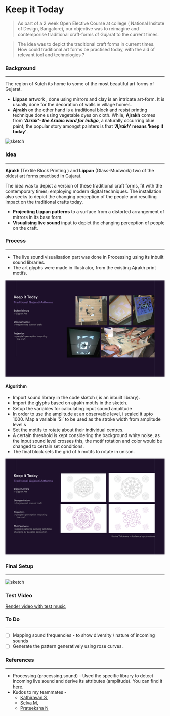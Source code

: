 # Keep it Today

> As part of a 2 week Open Elective Course at college ( National Insitute of Design, Bangalore), our objective was to reimagine and contemporise traditional craft-forms of Gujarat to the current times.

>The idea was to depict the traditional craft forms in current times. How could traditional art forms be practised today, with the aid of relevant tool and technologies ? 


### Background
---
The region of Kutch its home to some of the most beautiful art forms of Gujarat. 
- **Lippan** artwork , done using mirrors and clay is an intricate art-form. It is usually done for the decoration of walls in village homes.
- **Ajrakh** on the other hand is a  traditional block and resist printing technique done using vegetable dyes on cloth. While, **Ajrakh** comes from ***‘Azrakʼ- the Arabic word for Indigo***, a naturally occurring blue paint; the popular story amongst painters is that *****'Ajrakh'*** means ‘keep it todayʼ**.

![sketch](https://github.com/IllusionInk/Keep_It_Today/blob/master/Assets/Keep_It_today-01.jpg)


### Idea
---
**Ajrakh** (Textile Block Printing ) and **Lippan** (Glass-Mudwork) two of the oldest art forms practised in Gujarat.

The idea was to depict a version of these traditional craft forms, fit with the contemporary times; employing modern digital techniques. The installation also seeks to depict the changing perception of the people and resulting impact on the traditional crafts today.

- **Projecting Lippan patterns** to a surface from a distorted arrangement of mirrors in its base form.
- **Visualising live sound** input to depict the changing perception of people on the craft.

### Process
---
- The live sound visualisation part was done in Processing using its inbuilt sound libraries. 
- The art glyphs were made in Illustrator, from the existing Ajrakh print motifs.

![sketch](https://github.com/IllusionInk/Keep_It_Today/blob/master/Assets/Keep_It_today-02.jpg)

#### Algorithm
- Import sound library in the code sketch ( is an inbuilt library).
- Import the glyphs based on ajrakh motifs in the sketch.
- Setup the variables for calculating input sound amplitude
- In order to use the amplitude at an observable level, i scaled it upto 1000. Map a variable ‘Si’ to be used as the stroke width from amplitude level.s
- Set the motifs to rotate about their individual centres.
- A certain threshold is kept considering the background white noise, as the input sound level crosses this, the motif rotation and color would be changed to certain set conditions.
-  The final block sets the grid of 5 motifs to rotate in unison.

![sketch](https://github.com/IllusionInk/Keep_It_Today/blob/master/Assets/Keep_It_today-04.jpg)

### Final Setup
---
![sketch](https://github.com/IllusionInk/Keep_It_Today/blob/master/Assets/Keep_It_today-03.jpg)

### Test Video
[Render video with test music](https://vimeo.com/313569164)

### To Do
---
- [ ] Mapping sound frequencies - to show diversity / nature of incoming sounds
- [ ] Generate the pattern generatively using rose curves.

### References
---
- Processing (processing.sound) - Used the specific library to detect incoming live sound and derive its attributes (amplitude). You can find it [here](https://processing.org/reference/libraries/sound/index.html).
- Kudos to my teammates -
   - [Kathiravan S](https://www.behance.net/kathiravans),      
   - [Selva M](https://www.behance.net/selvamurugan),
   - [Prateeksha N](https://www.behance.net/Prateeksha_Narayan)
